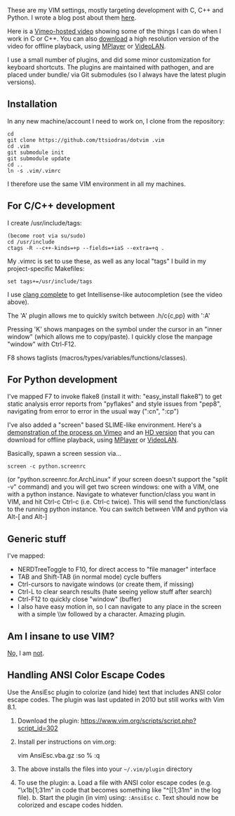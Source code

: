 
These are my VIM settings, mostly targeting development with C, C++ and Python.
I wrote a blog post about them [here](http://users.softlab.ntua.gr/~ttsiod/vim.html).

Here is a [Vimeo-hosted video](http://vimeo.com/37875339) showing some of
the things I can do when I work in C or C++. You can also
[download](http://www.mediafire.com/file/ge1imhbivswsixr/Vim.C.and.C++.flv)
a high resolution version of the video for offline playback, using
[MPlayer](http://www.mplayerhq.hu) or [VideoLAN](http://www.videolan.org/).

I use a small number of plugins, and did some minor customization for
keyboard shortcuts. The plugins are maintained with pathogen, and
are placed under bundle/ via Git submodules (so I always have the latest
plugin versions).

Installation
-------------

In any new machine/account I need to work on, I clone from the repository:

    cd
    git clone https://github.com/ttsiodras/dotvim .vim
    cd .vim
    git submodule init
    git submodule update
    cd ..
    ln -s .vim/.vimrc

I therefore use the same VIM environment in all my machines.

For C/C++ development
---------------------

I create /usr/include/tags:

    (become root via su/sudo)
    cd /usr/include
    ctags -R --c++-kinds=+p --fields=+iaS --extra=+q .

My .vimrc is set to use these, as well as any local "tags" I build
in my project-specific Makefiles:

    set tags+=/usr/include/tags

I use [clang complete](http://www.vim.org/scripts/script.php?script_id=3302)
  to get Intellisense-like autocompletion (see the video above).

The 'A' plugin allows me to quickly switch between .h/c{c,pp} with ':A'

Pressing 'K' shows manpages on the symbol under the cursor in an "inner window"
(which allows me to copy/paste). I quickly close the manpage "window" with Ctrl-F12.

F8 shows taglists (macros/types/variables/functions/classes).

For Python development
----------------------

I've mapped F7 to invoke flake8 (install it with: "easy\_install flake8") to get
static analysis error reports from "pyflakes" and style issues from "pep8", navigating
from error to error in the usual way (":cn", ":cp")

I've also added a "screen" based SLIME-like environment. Here's a
[demonstration of the process on Vimeo](http://www.vimeo.com/37894593)
and an [HD version](http://www.mediafire.com/file/zz9gpv3095fkizl/Vim.SLIME.flv)
that you can download for offline playback, using [MPlayer](http://www.mplayerhq.hu)
or [VideoLAN](http://www.videolan.org/).


Basically, spawn a screen session via...

    screen -c python.screenrc

(or "python.screenrc.for.ArchLinux" if your screen doesn't support the "split -v"
command) and you will get two screen windows: one with a VIM, one with a python
instance. Navigate to whatever function/class you want in VIM, and hit Ctrl-c Ctrl-c
(i.e. Ctrl-c twice). This will send the function/class to the running python instance.
You can switch between VIM and python via Alt-[ and Alt-]

Generic stuff
-------------

I've mapped:

- NERDTreeToggle to F10, for direct access to "file manager" interface
- TAB and Shift-TAB (in normal mode) cycle buffers
- Ctrl-cursors to navigate windows (or create them, if missing)
- Ctrl-L to clear search results (hate seeing yellow stuff after search)
- Ctrl-F12 to quickly close "window" (buffer)
- I also have easy motion in, so I can navigate to any place in the screen
  with a simple \\\\w followed by a character. Amazing plugin.

Am I insane to use VIM?
-----------------------
[No,](http://www.viemu.com/a-why-vi-vim.html) I am [not](http://users.softlab.ntua.gr/~ttsiod/vim.html).


Handling ANSI Color Escape Codes
--------------------------------

Use the AnsiEsc plugin to colorize (and hide) text that includes ANSI color escape codes. The plugin
was last updated in 2010 but still works with Vim 8.1.

1. Download the plugin:  https://www.vim.org/scripts/script.php?script_id=302
2. Install per instructions on vim.org:

      vim AnsiEsc.vba.gz
      :so %
      :q 

3. The above installs the files into your `~/.vim/plugin` directory
4. To use the plugin:
   a. Load a file with ANSI color escape codes (e.g. "\x1b[1;31m" in code that becomes something
      like "^[[1;31m" in the log file).
   b. Start the plugin (in vim) using:  `:AnsiEsc`
   c. Text should now be colorized and escape codes hidden.


